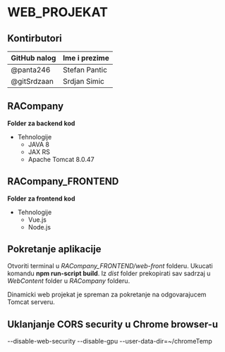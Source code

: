 # WEB_PROJEKAT
## Kontirbutori

GitHub nalog | Ime i prezime
------------ | -------------
@panta246 | Stefan Pantic
@gitSrdzaan | Srdjan Simic

## RACompany

**Folder za backend kod**

* Tehnologije
  * JAVA 8
  * JAX RS
  * Apache Tomcat 8.0.47
  
## RACompany_FRONTEND

**Folder za frontend kod**

* Tehnologije
  * Vue.js
  * Node.js
  
## Pokretanje aplikacije
  
Otvoriti terminal u _RACompany_FRONTEND/web-front_ folderu. Ukucati komandu **npm run-script build**. Iz _dist_ folder prekopirati sav sadrzaj u _WebContent_ folder u _RACompany_ folderu.
 
Dinamicki web projekat je spreman za pokretanje na odgovarajucem Tomcat serveru.

## Uklanjanje CORS security u Chrome browser-u

--disable-web-security --disable-gpu --user-data-dir=~/chromeTemp
